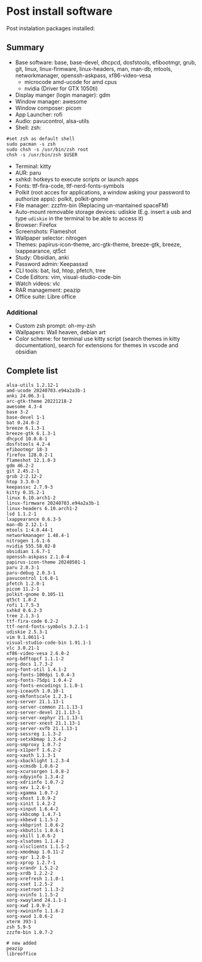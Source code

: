 # Post install software

Post instalation packages installed:

## Summary

- Base software: base, base-devel, dhcpcd, dosfstools, efibootmgr, grub, git, linux, linux-firmware, linux-headers, man, man-db, mtools, networkmanager, openssh-askpass, xf86-video-vesa
  - microcode amd-ucode for amd cpus
  - nvidia (Driver for GTX 1050ti)
- Display manger (login manager): gdm
- Window manager: awesome
- Window composer: picom
- App Launcher: rofi
- Audio: pavucontrol, alsa-utils
- Shell: zsh:

```
#set zsh as default shell
sudo pacman -s zsh
sudo chsh -s /usr/bin/zsh root
chsh -s /usr/bin/zsh $USER
```

- Terminal: kitty
- AUR: paru
- sxhkd: hotkeys to execute scripts or launch apps
- Fonts: ttf-fira-code, ttf-nerd-fonts-symbols
- Polkit (root acces for applications, a window asking your password to authorize apps): polkit, polkit-gnome
- File manager: zzzfm-bin (Replacing un-mantained spaceFM)
- Auto-mount removable storage devices: udiskie (E.g. insert a usb and type `udiskie` in the terminal to be able to access it)
- Browser: Firefox
- Screenshots: Flameshot
- Wallpaper selector: nitrogen
- Themes: papirus-icon-theme, arc-gtk-theme, breeze-gtk, breeze, lxappearance, qt5ct
- Study: Obsidian, anki
- Password admin: Keepassxd
- CLI tools: bat, lsd, htop, pfetch, tree
- Code Editors: vim, visual-studio-code-bin
- Watch videos: vlc
- RAR management: peazip
- Office suite: Libre office

### Additional

- Custom zsh prompt: oh-my-zsh
- Wallpapers: Wall heaven, debian art
- Color scheme: for terminal use kitty script (search themes in kitty documentation), search for extensions for themes in vscode and obsidian

## Complete list

```
alsa-utils 1.2.12-1
amd-ucode 20240703.e94a2a3b-1
anki 24.06.3-1
arc-gtk-theme 20221218-2
awesome 4.3-4
base 3-2
base-devel 1-1
bat 0.24.0-2
breeze 6.1.3-1
breeze-gtk 6.1.3-1
dhcpcd 10.0.8-1
dosfstools 4.2-4
efibootmgr 18-3
firefox 128.0.2-1
flameshot 12.1.0-3
gdm 46.2-2
git 2.45.2-1
grub 2:2.12-2
htop 3.3.0-3
keepassxc 2.7.9-3
kitty 0.35.2-1
linux 6.10.arch1-2
linux-firmware 20240703.e94a2a3b-1
linux-headers 6.10.arch1-2
lsd 1.1.2-1
lxappearance 0.6.3-5
man-db 2.12.1-1
mtools 1:4.0.44-1
networkmanager 1.48.4-1
nitrogen 1.6.1-6
nvidia 555.58.02-8
obsidian 1.6.7-1
openssh-askpass 2.1.0-4
papirus-icon-theme 20240501-1
paru 2.0.3-1
paru-debug 2.0.3-1
pavucontrol 1:6.0-1
pfetch 1.2.0-1
picom 11.2-1
polkit-gnome 0.105-11
qt5ct 1.8-2
rofi 1.7.5-3
sxhkd 0.6.2-3
tree 2.1.3-1
ttf-fira-code 6.2-2
ttf-nerd-fonts-symbols 3.2.1-1
udiskie 2.5.3-1
vim 9.1.0611-1
visual-studio-code-bin 1.91.1-1
vlc 3.0.21-1
xf86-video-vesa 2.6.0-2
xorg-bdftopcf 1.1.1-2
xorg-docs 1.7.3-2
xorg-font-util 1.4.1-2
xorg-fonts-100dpi 1.0.4-3
xorg-fonts-75dpi 1.0.4-2
xorg-fonts-encodings 1.1.0-1
xorg-iceauth 1.0.10-1
xorg-mkfontscale 1.2.3-1
xorg-server 21.1.13-1
xorg-server-common 21.1.13-1
xorg-server-devel 21.1.13-1
xorg-server-xephyr 21.1.13-1
xorg-server-xnest 21.1.13-1
xorg-server-xvfb 21.1.13-1
xorg-sessreg 1.1.3-2
xorg-setxkbmap 1.3.4-2
xorg-smproxy 1.0.7-2
xorg-x11perf 1.6.2-2
xorg-xauth 1.1.3-1
xorg-xbacklight 1.2.3-4
xorg-xcmsdb 1.0.6-2
xorg-xcursorgen 1.0.8-2
xorg-xdpyinfo 1.3.4-2
xorg-xdriinfo 1.0.7-2
xorg-xev 1.2.6-1
xorg-xgamma 1.0.7-2
xorg-xhost 1.0.9-2
xorg-xinit 1.4.2-2
xorg-xinput 1.6.4-2
xorg-xkbcomp 1.4.7-1
xorg-xkbevd 1.1.5-2
xorg-xkbprint 1.0.6-2
xorg-xkbutils 1.0.6-1
xorg-xkill 1.0.6-2
xorg-xlsatoms 1.1.4-2
xorg-xlsclients 1.1.5-2
xorg-xmodmap 1.0.11-2
xorg-xpr 1.2.0-1
xorg-xprop 1.2.7-1
xorg-xrandr 1.5.2-2
xorg-xrdb 1.2.2-2
xorg-xrefresh 1.1.0-1
xorg-xset 1.2.5-2
xorg-xsetroot 1.1.3-2
xorg-xvinfo 1.1.5-2
xorg-xwayland 24.1.1-1
xorg-xwd 1.0.9-2
xorg-xwininfo 1.1.6-2
xorg-xwud 1.0.6-2
xterm 393-1
zsh 5.9-5
zzzfm-bin 1.0.7-2

# new added
peazip
libreoffice
```
